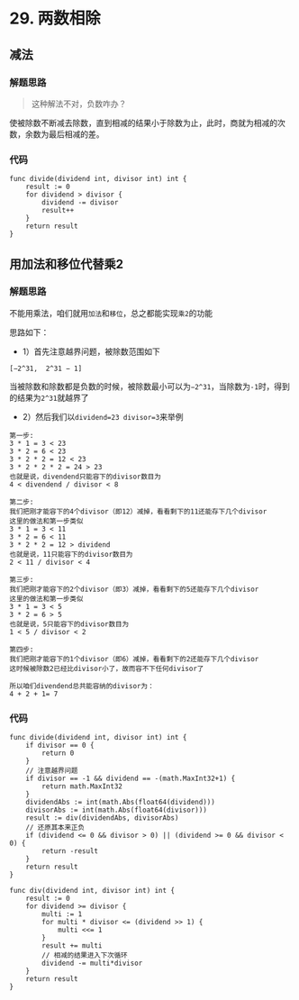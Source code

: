 # 29. 两数相除
## 减法
### 解题思路
> 这种解法不对，负数咋办？

使被除数不断减去除数，直到相减的结果小于除数为止，此时，商就为相减的次数，余数为最后相减的差。
### 代码
```golang
func divide(dividend int, divisor int) int {
	result := 0
	for dividend > divisor {
		dividend -= divisor
		result++
	}
	return result
}
```

## 用加法和移位代替乘2
### 解题思路
不能用乘法，咱们就用``加法``和``移位``，总之都能实现``乘2``的功能

思路如下：
* 1）首先注意越界问题，被除数范围如下
```
[−2^31,  2^31 − 1]
```
当被除数和除数都是负数的时候，被除数最小可以为``−2^31``，当除数为``-1``时，得到的结果为``2^31``就越界了
* 2）然后我们以``dividend=23 divisor=3``来举例
```
第一步:
3 * 1 = 3 < 23
3 * 2 = 6 < 23
3 * 2 * 2 = 12 < 23
3 * 2 * 2 * 2 = 24 > 23
也就是说，divendend只能容下的divisor数目为
4 < divendend / divisor < 8

第二步:
我们把刚才能容下的4个divisor（即12）减掉，看看剩下的11还能存下几个divisor
这里的做法和第一步类似
3 * 1 = 3 < 11
3 * 2 = 6 < 11
3 * 2 * 2 = 12 > dividend
也就是说，11只能容下的divisor数目为
2 < 11 / divisor < 4

第三步:
我们把刚才能容下的2个divisor（即3）减掉，看看剩下的5还能存下几个divisor
这里的做法和第一步类似
3 * 1 = 3 < 5
3 * 2 = 6 > 5
也就是说，5只能容下的divisor数目为
1 < 5 / divisor < 2

第四步:
我们把刚才能容下的1个divisor（即6）减掉，看看剩下的2还能存下几个divisor
这时候被除数2已经比divisor小了，故而容不下任何divisor了

所以咱们divendend总共能容纳的divisor为：
4 + 2 + 1= 7
```

### 代码
```golang
func divide(dividend int, divisor int) int {
	if divisor == 0 {
		return 0
	}
	// 注意越界问题
	if divisor == -1 && dividend == -(math.MaxInt32+1) {
		return math.MaxInt32
	}
	dividendAbs := int(math.Abs(float64(dividend)))
	divisorAbs := int(math.Abs(float64(divisor)))
	result := div(dividendAbs, divisorAbs)
	// 还原其本来正负
	if (dividend <= 0 && divisor > 0) || (dividend >= 0 && divisor < 0) {
		return -result
	}
	return result
}

func div(dividend int, divisor int) int {
	result := 0
	for dividend >= divisor {
		multi := 1
		for multi * divisor <= (dividend >> 1) {
			multi <<= 1
		}
		result += multi
		// 相减的结果进入下次循环
		dividend -= multi*divisor
	}
	return result
}
```